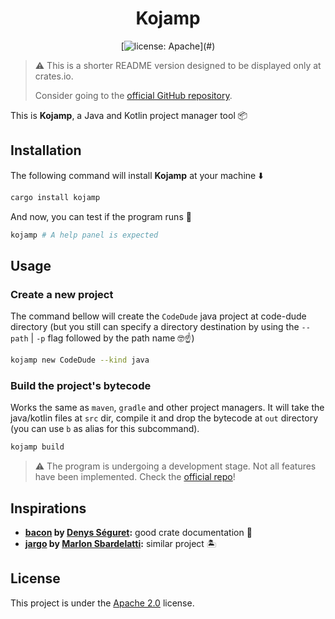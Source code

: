 <div align=center>

Kojamp
======

[![license: Apache](https://img.shields.io/badge/License-Apache_2.0-blue?)](#)

</div>

> ⚠️ This is a shorter README version designed to be displayed only at
> crates.io.
>
> Consider going to the
> [official GitHub repository](https://github.com/nasccped/kojamp).

This is **Kojamp**, a Java and Kotlin project manager tool 📦

## Installation

The following command will install **Kojamp** at your machine ⬇️

```sh
cargo install kojamp
```

And now, you can test if the program runs 🔬

```sh
kojamp # A help panel is expected
```

## Usage

### Create a new project

The command bellow will create the `CodeDude` java project at code-dude
directory (but you still can specify a directory destination by using
the `--path` | `-p` flag followed by the path name 🤓☝️)

```sh
kojamp new CodeDude --kind java
```

### Build the project's bytecode

Works the same as `maven`, `gradle` and other project managers. It
will take the java/kotlin files at `src` dir, compile it and drop the
bytecode at `out` directory (you can use `b` as alias for this
subcommand).

```sh
kojamp build
```

> ⚠️ The program is undergoing a development stage. Not all features
> have been implemented. Check the
> [official repo](https://github.com/nasccped/kojamp)!

## Inspirations

- **[bacon](https://github.com/Canop/bacon) by [Denys Séguret](https://github.com/Canop):**
  good crate documentation 🐷
- **[jargo](https://github.com/Marlon-Sbardelatti/jargo) by [Marlon Sbardelatti](https://github.com/Marlon-Sbardelatti):**
  similar project 🏝️

## License

This project is under the
[Apache 2.0](https://www.apache.org/licenses/LICENSE-2.0) license.
